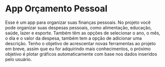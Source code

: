 # App Orçamento Pessoal
 
Esse é um app para organizar suas finanças pessoais. No projeto você pode organizar suas despesas pessoais, como alimentação, educação, saúde, lazer e esporte. Também têm as opções de selecionar o ano, o mês, o dia e o valor da despesa, também tem a opção de adicionar uma descrição. Tenho o objetivo de acrescentar novas ferramentas ao projeto em breve, assim que eu for adquirindo mais conhecimentos, o próximo objetivo é plotar gráficos automaticamente com base nos dados inseridos pelo usuário.
